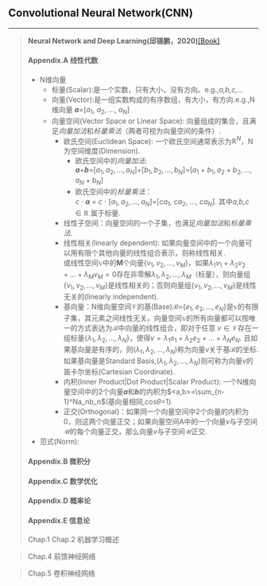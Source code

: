 ## Convolutional Neural Network(CNN)
----
>**Neural Network and Deep Learning(邱锡鹏，2020)**[[Book]](https://nndl.github.io/)<br/>
> #### Appendix.A 线性代数
> + N维向量
>    + 标量(Scalar):是一个实数，只有大小，没有方向。e.g.,*a,b,c,...*
>    + 向量(Vector):是一组实数构成的有序数组，有大小，有方向.e.g.,N维向量 ***a***=[$a_1$, $a_2$, ..., $a_N$]
>    + 向量空间(Vector Space or Linear Space): 向量组成的集合，且满足*向量加法*和*标量乘法*（两者可视为向量空间的条件）.
>       + 欧氏空间(Euclidean Space): 一个欧氏空间通常表示为$\mathbb{R}^N$，N为空间维度(Dimension).
>          + 欧氏空间中的*向量加法*: <br/>
***a***+***b***=[$a_1, a_2, ..., a_N$]+[$b_1, b_2, ..., b_N$]=[$a_1+b_1,a_2+b_2,...,a_N+b_N$]
>          + 欧氏空间中的*标量乘法*：<br/>
*c* $\cdot$ ***a*** = *c* $\cdot$ [$a_1, a_2, ..., a_N$]=[*c*$a_1$, *c*$a_2$, ..., *c*$a_N$]. 其中*a,b,c* $\in \mathbb{R}$ 属于标量.
>       + 线性子空间：向量空间的一个子集，也满足*向量加法*和*标量乘法*.
>       + 线性相关(linearly dependent): 如果向量空间中的一个向量可以用有限个其他向量的线性组合表示，则称线性相关.<br/>或线性空间$\mathbb{v}$中的**M**个向量{$v_1, v_2,...,v_M$}，如果$\lambda_1 v_1+\lambda_2 v_2+...+\lambda_M v_M=0$存在非零解$\lambda_1,\lambda_2,...,\lambda_M$（标量），则向量组{$v_1, v_2,...,v_M$}是线性相关的；否则向量组{$v_1, v_2,...,v_M$}是线性无关的(linearly independent).
>        + 基向量：N维向量空间$\mathcal{V}$的基(Base)$\mathcal{B}$={$e_1,e_2,...,e_N$}是$\mathbb{v}$的有限子集，其元素之间线性无关。向量空间$\mathbb{v}$的所有向量都可以按唯一的方式表达为$\mathcal{B}$中向量的线性组合，即对于任意 $v \in \mathcal{V}$存在一组标量{$\lambda_1,\lambda_2,...,\lambda_N$}，使得$v=\lambda_1e_1+\lambda_2e_2+...+\lambda_Ne_N$. 且如果基向量是有序的，则($\lambda_1,\lambda_2,...,\lambda_N$)称为向量$v$关于基$\mathcal{B}$的坐标.如果基向量是Standard Basis,($\lambda_1,\lambda_2,...,\lambda_N$)则可称为向量$v$的笛卡尔坐标(Cartesian Coordinate).
>        + 内积(Inner Product|Dot Product|Scalar Product): 一个N维向量空间中的2个向量***a***和***b***的内积为$<a,b>=\sum_{n-1}^Na_nb_n$(基向量相同,cos$\theta$=1).
>        + 正交(Orthogonal)：如果同一个向量空间中2个向量的内积为0，则这两个向量正交；如果向量空间A中的一个向量$v$与子空间$\mathcal{U}$的每个向量正交，那么向量$v$与子空间$\mathcal{U}$正交.
> + 范式(Norm): 
> #### Appendix.B 微积分
> #### Appendix.C 数学优化
> #### Appendix.D 概率论
> #### Appendix.E 信息论
> Chap.1 
> Chap.2 机器学习概述<br/>


> Chap.4 前馈神经网络

> Chap.5 卷积神经网络
